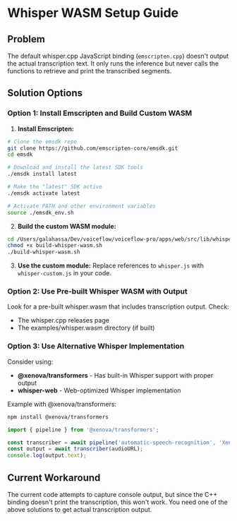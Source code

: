 # Whisper WASM Setup Guide

## Problem
The default whisper.cpp JavaScript binding (`emscripten.cpp`) doesn't output the actual transcription text. It only runs the inference but never calls the functions to retrieve and print the transcribed segments.

## Solution Options

### Option 1: Install Emscripten and Build Custom WASM

1. **Install Emscripten:**
```bash
# Clone the emsdk repo
git clone https://github.com/emscripten-core/emsdk.git
cd emsdk

# Download and install the latest SDK tools
./emsdk install latest

# Make the "latest" SDK active
./emsdk activate latest

# Activate PATH and other environment variables
source ./emsdk_env.sh
```

2. **Build the custom WASM module:**
```bash
cd /Users/galahassa/Dev/voiceflow/voiceflow-pro/apps/web/src/lib/whisper
chmod +x build-whisper-wasm.sh
./build-whisper-wasm.sh
```

3. **Use the custom module:**
Replace references to `whisper.js` with `whisper-custom.js` in your code.

### Option 2: Use Pre-built Whisper WASM with Output

Look for a pre-built whisper.wasm that includes transcription output. Check:
- The whisper.cpp releases page
- The examples/whisper.wasm directory (if built)

### Option 3: Use Alternative Whisper Implementation

Consider using:
- **@xenova/transformers** - Has built-in Whisper support with proper output
- **whisper-web** - Web-optimized Whisper implementation

Example with @xenova/transformers:
```bash
npm install @xenova/transformers
```

```typescript
import { pipeline } from '@xenova/transformers';

const transcriber = await pipeline('automatic-speech-recognition', 'Xenova/whisper-tiny');
const output = await transcriber(audioURL);
console.log(output.text);
```

## Current Workaround

The current code attempts to capture console output, but since the C++ binding doesn't print the transcription, this won't work. You need one of the above solutions to get actual transcription output.